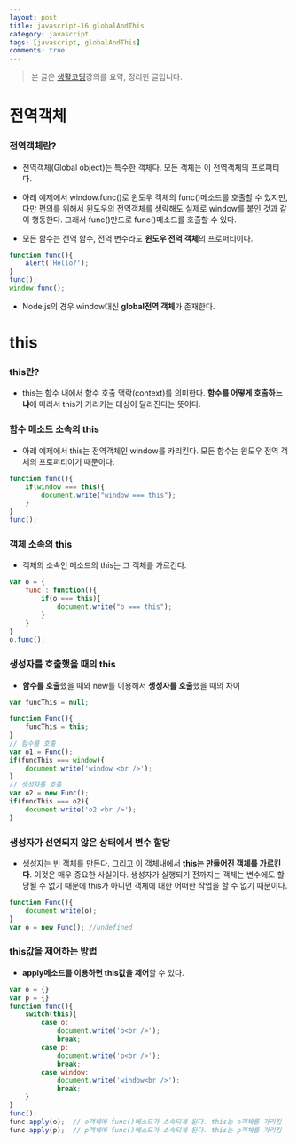 ```yaml
---
layout: post
title: javascript-16 globalAndThis
category: javascript
tags: [javascript, globalAndThis]
comments: true
---
```


> 본 글은 [생활코딩](https://opentutorials.org/course/743/6577)강의를 요약, 정리한 글입니다.  

# 전역객체

### 전역객체란?

- 전역객체(Global object)는 특수한 객체다. 모든 객체는 이 전역객체의 프로퍼티다.

- 아래 예제에서 window.func()로 윈도우 객체의 func()메소드를 호출할 수 있지만, 다만 편의를 위해서 윈도우의 전역객체를 생략해도 실제로 window를 붙인 것과 같이 행동한다. 그래서 func()만드로 func()메소드를 호출할 수 있다.

- 모든 함수는 전역 함수, 전역 변수라도 **윈도우 전역 객체**의 프로퍼티이다.

```javascript
function func(){
    alert('Hello?');    
}
func();
window.func();
```
- Node.js의 경우 window대신 **global전역 객체**가 존재한다.


# this

### this란?

- this는 함수 내에서 함수 호출 맥락(context)를 의미한다. **함수를 어떻게 호출하느냐**에 따라서 this가 가리키는 대상이 달라진다는 뜻이다.


### 함수 메소드 소속의 this

- 아래 예제에서 this는 전역객체인 window를 카리킨다. 모든 함수는 윈도우 전역 객체의 프로퍼티이기 때문이다.

```javascript
function func(){
    if(window === this){
        document.write("window === this");
    }
}
func(); 
```

### 객체 소속의 this

- 객체의 소속인 메소드의 this는 그 객체를 가르킨다.

```javascript
var o = {
    func : function(){
        if(o === this){
            document.write("o === this");
        }
    }
}
o.func();  
```

### 생성자를 호출했을 때의 this

- **함수를 호출**했을 때와 new를 이용해서 **생성자를 호출**했을 때의 차이

```javascript
var funcThis = null; 
 
function Func(){
    funcThis = this;
}
// 함수를 호출
var o1 = Func();
if(funcThis === window){
    document.write('window <br />');
}
// 생성자를 호출
var o2 = new Func();
if(funcThis === o2){
    document.write('o2 <br />');
}
```

### 생성자가 선언되지 않은 상태에서 변수 할당

- 생성자는 빈 객체를 만든다. 그리고 이 객체내에서 **this는 만들어진 객체를 가르킨다**. 이것은 매우 중요한 사실이다. 생성자가 실행되기 전까지는 객체는 변수에도 할당될 수 없기 때문에 this가 아니면 객체에 대한 어떠한 작업을 할 수 없기 때문이다. 

```javascript
function Func(){
    document.write(o);
}
var o = new Func(); //undefined
```

### this값을 제어하는 방법

- **apply메소드를 이용하면 this값을 제어**할 수 있다.

```javascript
var o = {}
var p = {}
function func(){
    switch(this){
        case o:
            document.write('o<br />');
            break;
        case p:
            document.write('p<br />');
            break;
        case window:
            document.write('window<br />');
            break;          
    }
}
func();
func.apply(o);  // o객체에 func()메소드가 소속되게 된다. this는 o객체를 가리킴
func.apply(p);  // p객체에 func()메소드가 소속되게 된다. this는 p객체를 가리킴
```